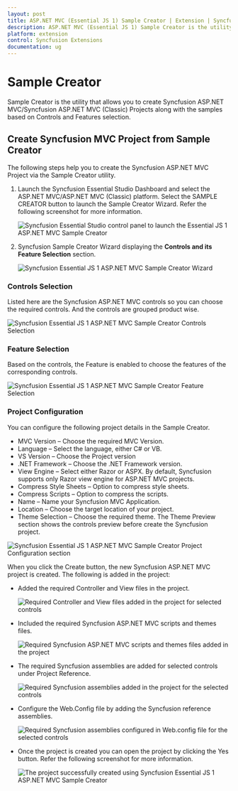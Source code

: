 ```yaml
---
layout: post
title: ASP.NET MVC (Essential JS 1) Sample Creator | Extension | Syncfusion
description: ASP.NET MVC (Essential JS 1) Sample Creator is the utility that allows you to create Syncfusion ASP.NET MVC (Essential JS 1)/Syncfusion ASP.NET MVC (Classic) Projects along with the samples based on Controls and Features selection
platform: extension
control: Syncfusion Extensions
documentation: ug
---
```


# Sample Creator

Sample Creator is the utility that allows you to create Syncfusion ASP.NET MVC/Syncfusion ASP.NET MVC (Classic) Projects along with the samples based on Controls and Features selection.

## Create Syncfusion MVC Project from Sample Creator

The following steps help you to create the Syncfusion ASP.NET MVC Project via the Sample Creator utility.

1. Launch the Syncfusion Essential Studio Dashboard and select the ASP.NET MVC/ASP.NET MVC (Classic) platform. Select the SAMPLE CREATOR button to launch the Sample Creator Wizard. Refer the following screenshot for more information. 

   ![Syncfusion Essential Studio control panel to launch the Essential JS 1 ASP.NET MVC Sample Creator](Sample-Creator_images/Sample-Creator-img1.jpeg)

2. Syncfusion Sample Creator Wizard displaying the **Controls and its Feature Selection** section. 

   ![Syncfusion Essential JS 1 ASP.NET MVC Sample Creator Wizard](Sample-Creator_images/Sample-Creator-img2.jpeg)

### Controls Selection

 Listed here are the Syncfusion ASP.NET MVC controls so you can choose the required controls. And the controls are grouped product wise.

 ![Syncfusion Essential JS 1 ASP.NET MVC Sample Creator Controls Selection](Sample-Creator_images/Sample-Creator-img3.png)

### Feature Selection

Based on the controls, the Feature is enabled to choose the features of the corresponding controls.

![Syncfusion Essential JS 1 ASP.NET MVC Sample Creator Feature Selection](Sample-Creator_images/Sample-Creator-img4.png)

### Project Configuration

You can configure the following project details in the Sample Creator.

* MVC Version – Choose the required MVC Version. 
* Language – Select the language, either C# or VB.
* VS Version – Choose the Project version
* .NET Framework – Choose the .NET Framework version.
* View Engine – Select either Razor or ASPX. By default, Syncfusion supports only Razor view engine for ASP.NET MVC projects.
* Compress Style Sheets – Option to compress style sheets.
* Compress Scripts – Option to compress the scripts.
* Name – Name your Syncfusion MVC Application.
* Location – Choose the target location of your project.
* Theme Selection – Choose the required theme. The Theme Preview section shows the controls preview before create the Syncfusion project.

![Syncfusion Essential JS 1 ASP.NET MVC Sample Creator Project Configuration section](Sample-Creator_images/Sample-Creator-img6.jpeg)

When you click the Create button, the new Syncfusion ASP.NET MVC project is created. The following is added in the project:

* Added the required Controller and View files in the project.
  
  ![Required Controller and View files added in the project for selected controls](Sample-Creator_images/Sample-Creator-img7.png)

* Included the required Syncfusion ASP.NET MVC scripts and themes files.
  
  ![Required Syncfusion ASP.NET MVC scripts and themes files added in the project](Sample-Creator_images/Sample-Creator-img8.png)

* The required Syncfusion assemblies are added for selected controls under Project Reference.
 
  ![Required Syncfusion assemblies added in the project for the selected controls](Sample-Creator_images/Sample-Creator-img9.png)

* Configure the Web.Config file by adding the Syncfusion reference assemblies.

  ![Required Syncfusion assemblies configured in Web.config file for the selected controls](Sample-Creator_images/Sample-Creator-img10.jpeg)

* Once the project is created you can open the project by clicking the Yes button. Refer the following screenshot for more information.

  ![The project successfully created using Syncfusion Essential JS 1 ASP.NET MVC Sample Creator](Sample-Creator_images/Sample-Creator-img11.jpeg)